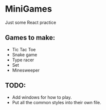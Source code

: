 # MiniGames

Just some React practice

## Games to make:
- Tic Tac Toe
- Snake game
- Type racer
- Set
- Minesweeper

## TODO:
- Add windows for how to play.
- Put all the common styles into their own file.